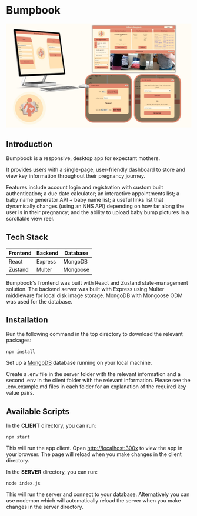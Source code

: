 # Bumpbook

![appimages](webimages/website.jpg)

## Introduction


Bumpbook is a responsive, desktop app for expectant mothers.

It provides users with a single-page, user-friendly dashboard to store and view key information throughout their pregnancy journey.

Features include account login and registration with custom built authentication; a due date calculator; an interactive appointments list; a baby name generator API + baby name list; a useful links list that dynamically changes (using an NHS API) depending on how far along the user is in their pregnancy; and the ability to upload baby bump pictures in a scrollable view reel.


## Tech Stack


|**Frontend**|**Backend**|**Database**|
|---|---|---|
|React|Express|MongoDB|
|Zustand|Multer|Mongoose|

Bumpbook's frontend was built with React and Zustand state-management solution. The backend server was built with Express using Multer middleware for local disk image storage. MongoDB with Mongoose ODM was used for the database.


## Installation


Run the following command in the top directory to download the relevant packages:

    npm install

Set up a [MongoDB](https://www.mongodb.com/) database running on your local machine.

Create a .env file in the server folder with the relevant information and a second .env in the client folder with the relevant information. Please see the .env.example.md files in each folder for an explanation of the required key value pairs.


## Available Scripts


In the <strong>CLIENT</strong> directory, you can run:

    npm start

This will run the app client. Open [http://localhost:300x](http://localhost:300x) to view the app in your browser. The page will reload when you make changes in the client directory.

In the <strong>SERVER</strong> directory, you can run:

    node index.js

This will run the server and connect to your database. Alternatively you can use nodemon which will automatically reload the server when you make changes in the server directory.
